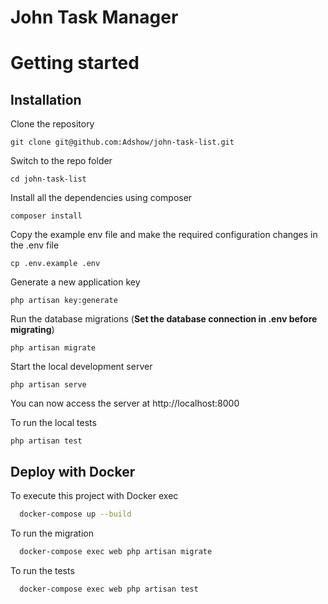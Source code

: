 # John Task Manager

# Getting started

## Installation

Clone the repository

    git clone git@github.com:Adshow/john-task-list.git

Switch to the repo folder

    cd john-task-list

Install all the dependencies using composer

    composer install

Copy the example env file and make the required configuration changes in the .env file

    cp .env.example .env

Generate a new application key

    php artisan key:generate

Run the database migrations (**Set the database connection in .env before migrating**)

    php artisan migrate

Start the local development server

    php artisan serve

You can now access the server at http://localhost:8000

To run the local tests

    php artisan test

## Deploy with Docker

To execute this project with Docker exec

```bash
  docker-compose up --build
```

To run the migration

```bash
  docker-compose exec web php artisan migrate
```

To run the tests

```bash
  docker-compose exec web php artisan test
```
